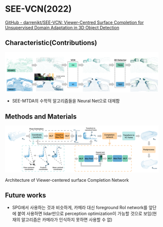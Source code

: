 # SEE-VCN(2022)

[GitHub - darrenjkt/SEE-VCN: Viewer-Centred Surface Completion for Unsupervised Domain Adaptation in 3D Object Detection](https://github.com/darrenjkt/SEE-VCN)

## Characteristic(Contributions)

![Untitled](SEE-VCN(2022)%200432a287d6e941e7bf5a33b34fd53bbe/Untitled.png)

- SEE-MTDA의 수학적 알고리즘들을 Neural Net으로 대체함

## Methods and Materials

![Untitled](SEE-VCN(2022)%200432a287d6e941e7bf5a33b34fd53bbe/Untitled%201.png)

Architecture of Viewer-centered surface Completion Network

## Future works

- SPG에서 사용하는 것과 비슷하게, 카메라 대신 foreground RoI network를 앞단에 붙여 사용하면 lidar만으로 perception optimization이 가능할 것으로 보임(현재의 알고리즘은 카메라가 인식하지 못하면 사용할 수 없)
